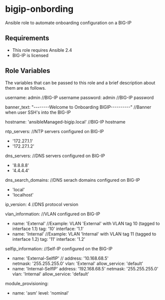 # bigip-onbording
Ansible role to automate onboarding configuration on a BIG-IP

## Requirements
* This role requires Ansible 2.4
* BIG-IP is licensed

## Role Variables
The variables that can be passed to this role and a brief description about them are as follows.

username: admin                                                   //BIG-IP username
password: admin                                                   //BIG-IP password

banner_text: "--------Welcome to Onboarding BIGIP----------"      //Banner when user SSH's into the BIG-IP

hostname: 'ansibleManaged-bigip.local'                            //BIG-IP hostname

ntp_servers:                                                      //NTP servers configured on BIG-IP
 - '172.27.1.1'
 - '172.27.1.2'

dns_servers:                                                      //DNS servers configured on BIG-IP
 - '8.8.8.8'
 - '4.4.4.4'

dns_search_domains:                                               //DNS serach domains configured on BIG-IP
 - 'local'
 - 'localhost'

ip_version: 4                                                     //DNS protocol version

vlan_information:                                                 //VLAN configured on BIG-IP
 - name: 'External'                                               //Example: VLAN 'External' with VLAN tag 10 (tagged to interface 1.1)
   tag: '10'
   interface: '1.1'
 - name: 'Internal'                                               //Example: VLAN 'Internal' with VLAN tag 11 (tagged to interface 1.2)
   tag: '11'
   interface: '1.2'

selfip_information:                                               //Self-IP configured on the BIG-IP
 - name: 'External-SelfIP'                                        //
   address: '10.168.68.5'                                         
   netmask: '255.255.255.0'
   vlan: 'External'
   allow_service: 'default'
 - name: 'Internal-SelfIP'
   address: '192.168.68.5'
   netmask: '255.255.255.0'
   vlan: 'Internal'
   allow_service: 'default'

module_provisioning:
 - name: 'asm'
   level: 'nominal'




